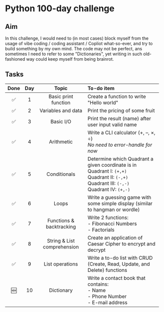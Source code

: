 # Python 100-day challenge
## Aim
In this challenge, I would need to (in most cases) block myself from the usage of vibe coding / coding assistant / Copliot what-so-ever, and try to build something by my own mind. The code may not be perfect, ans sometimes I need to refer to some "Dictionaries", yet writing in such old-fashioned way could keep myself from being brainrot.

## Tasks
| Done | Day | Topic | To-do item |
| :---: | :---: | :---: | :--- |
| :white_check_mark: | 1 | Basic print function | Create a function to write "Hello world" |
| :white_check_mark: | 2 | Variables and data | Print the pricing of some fruit |
| :white_check_mark: | 3 | Basic I/O | Print the result (name) after user input valid name |
| :white_check_mark: | 4 | Arithmetic | Write a CLI calculator (+, –, ×, ÷) <br> *No need to error-handle for now*|
| :white_check_mark: | 5 | Conditionals | Determine which Quadrant a given coordinate is in<br>Quadrant I: `(+,+)`<br>Quadrant II: `(-,+)`<br>Quadrant III: `(-,-)`<br>Quadrant IV: `(+,-)` |
| :white_check_mark: | 6 | Loops | Write a guessing game with some simple display (similar to hangman or wordle) |
| :white_check_mark: | 7 | Functions & backtracking | Write 2 functions:<br>- Fibonacci Numbers<br>- Factorials |
| :white_check_mark: | 8 | String & List comprehension | Create an application of Caesar Cipher to encrypt and decrypt |
| :white_check_mark: | 9 | List operations | Write a to-do list with CRUD (Create, Read, Update, and Delete) functions |
| :new: | 10 | Dictionary | Write a contact book that contains:<br>- Name<br>- Phone Number<br>- E-mail address |